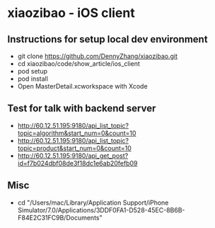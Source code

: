 xiaozibao - iOS client
=========

## Instructions for setup local dev environment
- git clone https://github.com/DennyZhang/xiaozibao.git
- cd xiaozibao/code/show_article/ios_client
- pod setup
- pod install
- Open MasterDetail.xcworkspace with Xcode

## Test for talk with backend server
- http://60.12.51.195:9180/api_list_topic?topic=algorithm&start_num=0&count=10
- http://60.12.51.195:9180/api_list_topic?topic=product&start_num=0&count=10
- http://60.12.51.195:9180/api_get_post?id=f7b024dbf08de3f18dc1e6ab20fefb09

## Misc
- cd "/Users/mac/Library/Application Support/iPhone Simulator/7.0/Applications/3DDF0FA1-D528-45EC-8B6B-F84E2C31FC9B/Documents"
